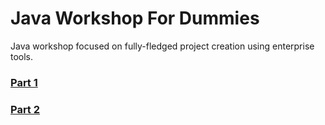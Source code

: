 # Java Workshop For Dummies

Java workshop focused on fully-fledged project creation using enterprise tools.

### [Part 1](./part-1.md)

### [Part 2](./part-2.md)